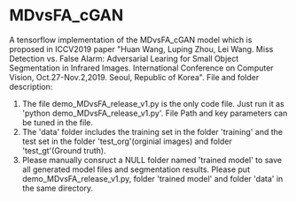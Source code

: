 # MDvsFA_cGAN
A tensorflow implementation of the MDvsFA_cGAN model which is proposed in ICCV2019 paper "Huan Wang, Luping Zhou, Lei Wang. Miss Detection vs. False Alarm: Adversarial Learing for Small Object Segmentation in Infrared Images. International Conference on Computer Vision, Oct.27-Nov.2,2019. Seoul, Republic of Korea".
File and folder description: 
1) The file demo_MDvsFA_release_v1.py is the only code file. Just run it as 'python demo_MDvsFA_release_v1.py'.  File Path and key parameters can be tuned in the file.
2) The 'data' folder includes the training set in the folder 'training' and the test set in the folder 'test_org'(orginial images) and folder 'test_gt'(Ground truth).
3) Please manually consruct a NULL folder named 'trained model' to save all generated model files and segmentation results.
Please put demo_MDvsFA_release_v1.py, folder 'trained model' and folder 'data' in the same directory.
